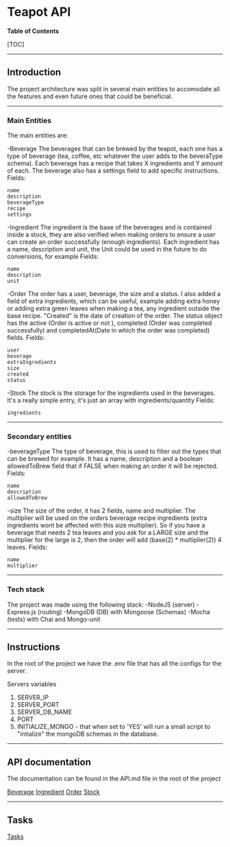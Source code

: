 # Teapot API 

**Table of Contents**

[TOC]

----

## Introduction 

The project architecture was split in several main entities to accomodate all the features and even future ones that could be beneficial.

----

### Main Entities 

The main entities are: 

-Beverage
The beverages that can be brewed by the teapot, each one has a type of beverage (tea, coffee, etc whatever the user adds to the beveraType schema). Each beverage has a recipe that takes X ingredients and Y amount of each.
The beverage also has a settings field to add specific instructions.
Fields:
```
name
description
beverageType
recipe
settings
```

-Ingredient
The ingredient is the base of the beverages and is contained inside a stock, they are also verified when making orders to ensure a user can create an order successfully (enough ingredients). Each ingredient has a name, description and unit, the Unit could be used in the future to do conversions, for example
Fields:
```
name
description
unit
```

-Order
The order has a user, beverage, the size and a status. I also added a field of extra ingredients, which can be useful, example adding extra honey or adding extra green leaves when making a tea, any ingredient outside the base recipe. "Created" is the date of creation of the order.
The status object has the active (Order is active or not ), completed (Order was completed successfully) and completedAt(Date in which the order was completed) fields.
Fields:
```
user
beverage
extraIngredients
size
created
status
```

-Stock
The stock is the storage for the ingredients used in the beverages. It's a really simple entry, it's just an array with ingredients/quantity
Fields:
```
ingredients
```

----


### Secondary entities

-beverageType
The type of beverage, this is used to filter out the types that can be brewed for example. It has a name, description and a boolean allowedToBrew field that if FALSE when making an order it will be rejected.
Fields:
```
name
description
allowedToBrew
```

-size
The size of the order, it has 2 fields, name and multiplier. The multiplier will be used on the orders beverage recipe ingredients (extra ingredients wont be affected with this size multiplier). So if you have a beverage that needs 2 tea leaves and you ask for a LARGE size and the multiplier for the large is 2, then the order will add (base(2) * multiplier(2)) 4 leaves.
Fields:
```
name
multiplier
```

----


### Tech stack

The project was made using the following stack:
-NodeJS (server)
-Express.js (routing)
-MongoDB (DB) with Mongoose (Schemas)
-Mocha (tests) with Chai and Mongo-unit

----


## Instructions

In the root of the project we have the .env file that has all the configs for the server.

Servers variables 
1. SERVER_IP
2. SERVER_PORT
3. SERVER_DB_NAME
4. PORT
5. INITIALIZE_MONGO - that when set to 'YES' will run a small script to "intialize" the mongoDB schemas in the database.

----

## API documentation

The documentation can be found in the API.md file in the root of the project

[Beverage](APIbeverage.md)
[Ingredient](APIingredient.md)
[Order](APIorder.md)
[Stock](APIstock.md)

----

## Tasks 

[Tasks](T.md)

